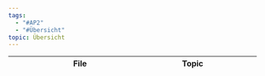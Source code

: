```yaml
---
tags:
  - "#AP2"
  - "#Übersicht" 
topic: Übersicht
---
```

| <div style="width:275px;">File</div> | <div style='width:150px;'>Topic</div> | <div style='width:200px;'>Tags</div> |
| ------------------------------------ | ------------------------------------- | ------------------------------------ |
